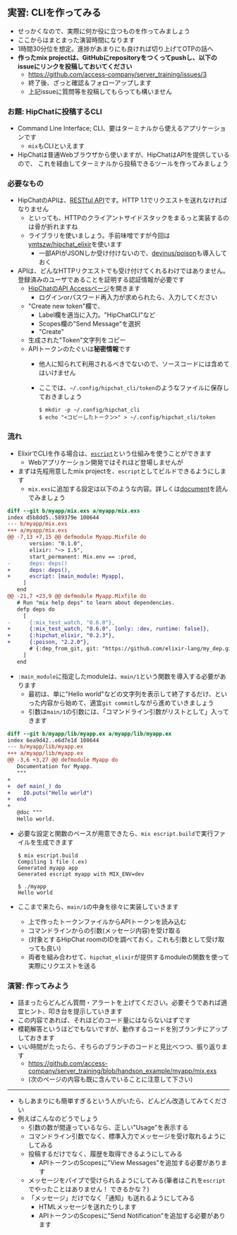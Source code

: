## 実習: CLIを作ってみる

- せっかくなので、実際に何か役に立つものを作ってみましょう
- ここからはまとまった演習時間になります
- 1時間30分位を想定。進捗があまりにも良ければ切り上げてOTPの話へ
- **作ったmix projectは、GitHubにrepositoryをつくってpushし、以下のissueにリンクを投稿しておいてください**
    - https://github.com/access-company/server_training/issues/3
    - 終了後、ざっと確認＆フォローアップします
    - 上記issueに質問等を投稿してもらっても構いません

### お題: HipChatに投稿するCLI

- Command Line Interface; CLI、要はターミナルから使えるアプリケーションです
    - `mix`もCLIといえます
- HipChatは普通Webブラウザから使いますが、HipChatはAPIを提供しているので、
  これを経由してターミナルから投稿できるツールを作ってみましょう

### 必要なもの

- HipChatのAPIは、[RESTful API](../basics/api_design.md)です。HTTP 1.1でリクエストを送れなければなりません
    - といっても、HTTPのクライアントサイドスタックをまるっと実装するのは骨が折れますね
    - ライブラリを使いましょう。手前味噌ですが今回は[ymtszw/hipchat_elixir](https://github.com/ymtszw/hipchat_elixir)を使います
        - 一部APIがJSONしか受け付けないので、[devinus/poison](https://github.com/devinus/poison)も導入しておく
- APIは、どんなHTTPリクエストでも受け付けてくれるわけではありません。登録済みのユーザであることを証明する認証情報が必要です
    - [HipChatのAPI Accessページ](https://access-jp.hipchat.com/account/api)を開きます
        - ログインorパスワード再入力が求められたら、入力してください
    - "Create new token"欄で、
        - Label欄を適当に入力。"HipChatCLI"など
        - Scopes欄の"Send Message"を選択
        - "Create"
    - 生成された"Token"文字列をコピー
    - APIトークンのたぐいは**秘密情報**です
        - 他人に知られて利用されるべきでないので、ソースコードには含めてはいけません
        - ここでは、`~/.config/hipchat_cli/token`のようなファイルに保存しておきましょう

          ```
          $ mkdir -p ~/.config/hipchat_cli
          $ echo "<コピーしたトークン>" > ~/.config/hipchat_cli/token
          ```

### 流れ

- ElixirでCLIを作る場合は、[`escript`](https://hexdocs.pm/mix/master/Mix.Tasks.Escript.Build.html)という仕組みを使うことができます
    - Webアプリケーション開発ではそれほど登場しませんが
- まずは先程用意したmix projectを、`escript`としてビルドできるようにします
    - `mix.exs`に追加する設定は以下のような内容。詳しくは[document](https://hexdocs.pm/mix/master/Mix.Tasks.Escript.Build.html)を読んでみましょう

```diff
diff --git b/myapp/mix.exs a/myapp/mix.exs
index d5b8dd5..589379e 100644
--- b/myapp/mix.exs
+++ a/myapp/mix.exs
@@ -7,13 +7,15 @@ defmodule Myapp.Mixfile do
       version: "0.1.0",
       elixir: "~> 1.5",
       start_permanent: Mix.env == :prod,
-      deps: deps()
+      deps: deps(),
+      escript: [main_module: Myapp],
     ]
   end
@@ -21,7 +23,9 @@ defmodule Myapp.Mixfile do
   # Run "mix help deps" to learn about dependencies.
   defp deps do
     [
-      {:mix_test_watch, "0.6.0"},
+      {:mix_test_watch, "0.6.0", [only: :dev, runtime: false]},
+      {:hipchat_elixir, "0.2.3"},
+      {:poison, "2.2.0"},
       # {:dep_from_git, git: "https://github.com/elixir-lang/my_dep.git", tag: "0.1.0"},
     ]
   end
```

- `:main_module`に指定したmoduleは、`main/1`という関数を導入する必要があります
    - 最初は、単に"Hello world"などの文字列を表示して終了するだけ、といった内容から始めて、適宜`git commit`しながら進めていきましょう
    - 引数は`main/1`の引数には、「コマンドライン引数がリストとして」入ってきます

```diff
diff --git b/myapp/lib/myapp.ex a/myapp/lib/myapp.ex
index 6ea9d42..e6d7e1d 100644
--- b/myapp/lib/myapp.ex
+++ a/myapp/lib/myapp.ex
@@ -3,6 +3,27 @@ defmodule Myapp do
   Documentation for Myapp.
   """
+
+  def main(_) do
+    IO.puts("Hello world")
+  end
+
   @doc """
   Hello world.
```

- 必要な設定と関数のベースが用意できたら、`mix escript.build`で実行ファイルを生成できます

    ```
    $ mix escript.build
    Compiling 1 file (.ex)
    Generated myapp app
    Generated escript myapp with MIX_ENV=dev

    $ ./myapp
    Hello world
    ```

- ここまで来たら、`main/1`の中身を徐々に実装していきます
    - 上で作ったトークンファイルからAPIトークンを読み込む
    - コマンドラインからの引数(メッセージ内容)を受け取る
    - (対象とするHipChat roomのIDを調べておく。これも引数として受け取っても良い)
    - 両者を組み合わせて、`hipchat_elixir`が提供するmoduleの関数を使って実際にリクエストを送る

### 演習: 作ってみよう

- 詰まったらどんどん質問・アラートを上げてください。必要そうであれば適宜ヒント、叩き台を提示していきます
- この内容であれば、それほどのコード量にはならないはずです
- 模範解答というほどでもないですが、動作するコードを別ブランチにアップしておきます
- いい時間がたったら、そちらのブランチのコードと見比べつつ、振り返ります
    - https://github.com/access-company/server_training/blob/handson_example/myapp/mix.exs
    - (次のページの内容も既に含んでいることに注意して下さい)

---

- もしあまりにも簡単すぎるという人がいたら、どんどん改造してみてください
- 例えばこんなのどうでしょう
    - 引数の数が間違っているなら、正しい"Usage"を表示する
    - コマンドライン引数でなく、標準入力でメッセージを受け取れるようにしてみる
    - 投稿するだけでなく、履歴を取得できるようにしてみる
        - APIトークンのScopesに"View Messages"を追加する必要があります
    - メッセージをパイプで受けられるようにしてみる(筆者はこれを`escript`でやったことはありません！ できるかな？)
    - 「メッセージ」だけでなく「通知」も送れるようにしてみる
        - HTMLメッセージを送れたりします
        - APIトークンのScopesに"Send Notification"を追加する必要があります
